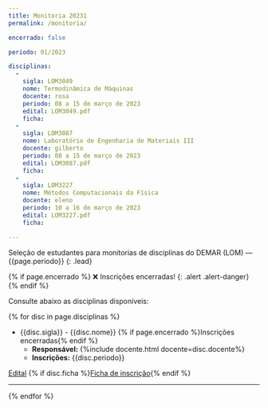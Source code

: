 ```yaml
---
title: Monitoria 20231
permalink: /monitoria/

encerrado: false

periodo: 01/2023

disciplinas:
  - 
    sigla: LOM3049
    nome: Termodinâmica de Máquinas
    docente: rosa
    periodo: 08 a 15 de março de 2023
    edital: LOM3049.pdf
    ficha: 
  -
    sigla: LOM3087
    nome: Laboratório de Engenharia de Materiais III
    docente: gilberto
    periodo: 08 a 15 de março de 2023
    edital: LOM3087.pdf
    ficha:
  - 
    sigla: LOM3227
    nome: Métodos Computacionais da Física
    docente: eleno
    periodo: 10 a 16 de março de 2023
    edital: LOM3227.pdf
    ficha: 

---
```


Seleção de estudantes para monitorias de disciplinas do DEMAR (LOM) &mdash; {{page.periodo}}
{: .lead}

{% if page.encerrado %}
:x: Inscrições encerradas!
{: .alert .alert-danger}
{% endif %}

Consulte abaixo as disciplinas disponíveis:

{% for disc in page.disciplinas %}

- {{disc.sigla}} - {{disc.nome}} {% if page.encerrado %}<span class='badge badge-warning'>Inscrições encerradas</span>{% endif %}
  - **Responsável:** {%include docente.html docente=disc.docente%}
  - **Inscrições:** {{disc.periodo}}

<div class="btn-group" role="group" aria-label="Monitoria{{disc.sigla}}">
  <a role="button" class="btn btn-primary mr-1" href="{{site.baseurl}}/assets/docs/{{disc.edital}}">Edital</a>
  {% if disc.ficha %}<a role="button" class="btn btn-primary" href="{{site.baseurl}}/assets/docs/{{disc.ficha}}">Ficha de inscrição</a>{% endif %}
</div>

---
{% endfor %}
